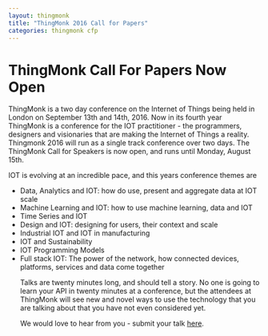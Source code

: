 ```yaml
---
layout: thingmonk
title: "ThingMonk 2016 Call for Papers"
categories: thingmonk cfp
---
```


<h1 class="text-center">ThingMonk Call For Papers Now Open</h1>
<p>

ThingMonk is a two day conference on the Internet of Things being held in London on September 13th and 14th, 2016. Now in its fourth year ThingMonk is a conference for the IOT practitioner - the programmers, designers and visionaries that are making the Internet of Things a reality. Thingmonk 2016 will run as a single track conference over two days.
The ThingMonk Call for Speakers is now open, and runs until Monday, August 15th. 
<p />
IOT is evolving at an incredible pace, and this years conference themes are
<p>
<ul>
<li> Data, Analytics and IOT: how do use, present and aggregate data at IOT scale 
<li> Machine Learning and IOT: how to use machine learning, data and IOT 
<li> Time Series and IOT
<li> Design and IOT:  designing for users, their context and scale
<li> Industrial IOT and IOT in manufacturing
<li> IOT and Sustainability
<li> IOT Programming Models
<li> Full stack IOT: The power of the network, how connected devices, platforms, services and data come together
<p />
Talks are twenty minutes long, and should tell a story. No one is going to learn your API in twenty minutes at a conference, but the attendees at ThingMonk will see new and novel ways to use the technology that you are talking about that you have not even considered yet.
<p />
We would love to hear from you - submit your talk <a href="https://docs.google.com/forms/d/1IBJ53QbMI6165THIH2OuUq4I9H0V_yMc56rfMwHBqKU/viewform?c=0&w=1">here</a>.

